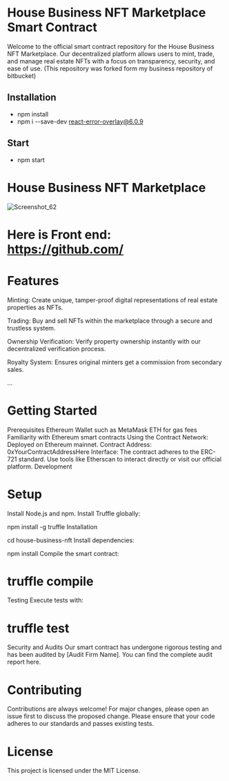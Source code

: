 # House Business NFT Marketplace Smart Contract
Welcome to the official smart contract repository for the House Business NFT Marketplace. Our decentralized platform allows users to mint, trade, and manage real estate NFTs with a focus on transparency, security, and ease of use.
(This repository was forked form my business repository of bitbucket)

## Installation
- npm install
- npm i --save-dev react-error-overlay@6.0.9

## Start
- npm start
  
# House Business NFT Marketplace
![Screenshot_62](https://github.com/stuartgregorysharpe/NFT.MarketPlace-HouseBusiness/assets/137684294/589bc891-5ee7-46bc-996d-3f1d1687db8e)

# Here is Front end: https://github.com/

# Features
Minting: Create unique, tamper-proof digital representations of real estate properties as NFTs.

Trading: Buy and sell NFTs within the marketplace through a secure and trustless system.

Ownership Verification: Verify property ownership instantly with our decentralized verification process.

Royalty System: Ensures original minters get a commission from secondary sales.

...
# Getting Started
Prerequisites
Ethereum Wallet such as MetaMask
ETH for gas fees
Familiarity with Ethereum smart contracts
Using the Contract
Network: Deployed on Ethereum mainnet.
Contract Address: 0xYourContractAddressHere
Interface: The contract adheres to the ERC-721 standard. Use tools like Etherscan to interact directly or visit our official platform.
Development

# Setup
Install Node.js and npm.
Install Truffle globally:

npm install -g truffle
Installation

cd house-business-nft
Install dependencies:

npm install
Compile the smart contract:

# truffle compile
Testing
Execute tests with:


# truffle test
Security and Audits
Our smart contract has undergone rigorous testing and has been audited by [Audit Firm Name]. You can find the complete audit report here.

# Contributing
Contributions are always welcome! For major changes, please open an issue first to discuss the proposed change. Please ensure that your code adheres to our standards and passes existing tests.

# License
This project is licensed under the MIT License.


